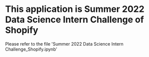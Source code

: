 # This application is Summer 2022 Data Science Intern Challenge of Shopify

Please refer to the file 'Summer 2022 Data Science Intern Challenge_Shopify.ipynb'
